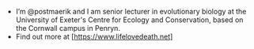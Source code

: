 - I’m @postmaerik and I am senior lecturer in evolutionary biology at the University of Exeter's Centre for Ecology and Conservation, based on the Cornwall campus in Penryn.
- Find out more at [https://www.lifelovedeath.net]

<!---
postmaerik/postmaerik is a ✨ special ✨ repository because its `README.md` (this file) appears on your GitHub profile.
You can click the Preview link to take a look at your changes.
--->
